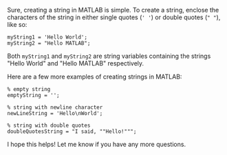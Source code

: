 Sure, creating a string in MATLAB is simple. To create a string, enclose the characters of the string in either single quotes (`' '`) or double quotes (`" "`), like so:

```
myString1 = 'Hello World';
myString2 = "Hello MATLAB";
```

Both `myString1` and `myString2` are string variables containing the strings "Hello World" and "Hello MATLAB" respectively.

Here are a few more examples of creating strings in MATLAB:

```
% empty string
emptyString = '';

% string with newline character
newLineString = 'Hello\nWorld';

% string with double quotes
doubleQuotesString = "I said, ""Hello!""";
```

I hope this helps! Let me know if you have any more questions.